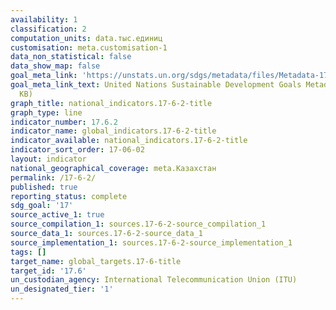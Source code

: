 ```yaml
---
availability: 1
classification: 2
computation_units: data.тыс.единиц
customisation: meta.customisation-1
data_non_statistical: false
data_show_map: false
goal_meta_link: 'https://unstats.un.org/sdgs/metadata/files/Metadata-17-06-02.pdf '
goal_meta_link_text: United Nations Sustainable Development Goals Metadata (PDF 211
  KB)
graph_title: national_indicators.17-6-2-title
graph_type: line
indicator_number: 17.6.2
indicator_name: global_indicators.17-6-2-title
indicator_available: national_indicators.17-6-2-title
indicator_sort_order: 17-06-02
layout: indicator
national_geographical_coverage: meta.Казахстан
permalink: /17-6-2/
published: true
reporting_status: complete
sdg_goal: '17'
source_active_1: true
source_compilation_1: sources.17-6-2-source_compilation_1
source_data_1: sources.17-6-2-source_data_1
source_implementation_1: sources.17-6-2-source_implementation_1
tags: []
target_name: global_targets.17-6-title
target_id: '17.6'
un_custodian_agency: International Telecommunication Union (ITU)
un_designated_tier: '1'
---
```

